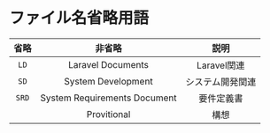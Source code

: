 # ファイル名省略用語

| 省略    | 非省略              | 説明           |
|:------:|:------------------:|:--------------:|
| `LD`   | Laravel Documents  | Laravel関連     |
| `SD`   | System Development | システム開発関連  |
| `SRD`  | System Requirements Document | 要件定義書 |
|        | Provitional | 構想 |

